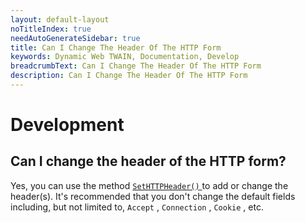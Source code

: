 ```yaml
---
layout: default-layout
noTitleIndex: true
needAutoGenerateSidebar: true
title: Can I Change The Header Of The HTTP Form
keywords: Dynamic Web TWAIN, Documentation, Develop
breadcrumbText: Can I Change The Header Of The HTTP Form
description: Can I Change The Header Of The HTTP Form
---
```


# Development

## Can I change the header of the HTTP form? 

 Yes, you can use the method [ `SetHTTPHeader()` ]({{site.info}}api/WebTwain_IO.html#sethttpheader) to add or change the header(s). It's recommended that you don't change the default fields including, but not limited to, `Accept` , `Connection` , `Cookie` , etc.
